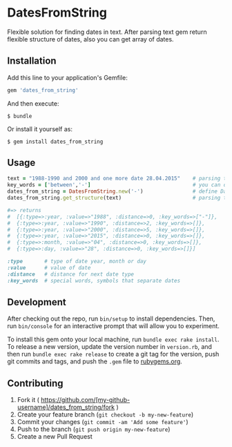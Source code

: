 # DatesFromString

Flexible solution for finding dates in text. After parsing text gem return flexible structure of dates, also you can get array of dates.


## Installation

Add this line to your application's Gemfile:

```ruby
gem 'dates_from_string'
```

And then execute:

    $ bundle

Or install it yourself as:

    $ gem install dates_from_string

## Usage


```ruby
text = "1988-1990 and 2000 and one more date 28.04.2015"    # parsing text
key_words = ['between','-']                                 # you can define special separator
dates_from_string = DatesFromString.new('-')                # define DatesFromString object
dates_from_string.get_structure(text)                       # parsing text

#=> returns
#  [{:type=>:year, :value=>"1988", :distance=>0, :key_words=>["-"]},
#  {:type=>:year, :value=>"1990", :distance=>2, :key_words=>[]},
#  {:type=>:year, :value=>"2000", :distance=>5, :key_words=>[]},
#  {:type=>:year, :value=>"2015", :distance=>0, :key_words=>[]},
#  {:type=>:month, :value=>"04", :distance=>0, :key_words=>[]},
#  {:type=>:day, :value=>"28", :distance=>0, :key_words=>[]}]

:type       # type of date year, month or day
:value      # value of date
:distance   # distance for next date type
:key_words  # special words, symbols that separate dates 
```

## Development

After checking out the repo, run `bin/setup` to install dependencies. Then, run `bin/console` for an interactive prompt that will allow you to experiment.

To install this gem onto your local machine, run `bundle exec rake install`. To release a new version, update the version number in `version.rb`, and then run `bundle exec rake release` to create a git tag for the version, push git commits and tags, and push the `.gem` file to [rubygems.org](https://rubygems.org).

## Contributing

1. Fork it ( https://github.com/[my-github-username]/dates_from_string/fork )
2. Create your feature branch (`git checkout -b my-new-feature`)
3. Commit your changes (`git commit -am 'Add some feature'`)
4. Push to the branch (`git push origin my-new-feature`)
5. Create a new Pull Request
